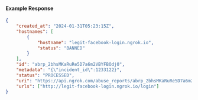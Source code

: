 <!-- Code generated for API Clients. DO NOT EDIT. -->

#### Example Response

```json
{
	"created_at": "2024-01-31T05:23:15Z",
	"hostnames": [
		{
			"hostname": "legit-facebook-login.ngrok.io",
			"status": "BANNED"
		}
	],
	"id": "abrp_2bhsMKaRuRe5D7a6m2VBYFBOdj0",
	"metadata": "{\"incident_id\":1233122}",
	"status": "PROCESSED",
	"uri": "https://api.ngrok.com/abuse_reports/abrp_2bhsMKaRuRe5D7a6m2VBYFBOdj0",
	"urls": ["http://legit-facebook-login.ngrok.io/login"]
}
```
